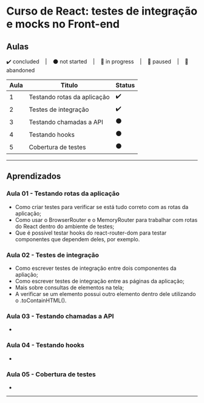 # Curso de React: testes de integração e mocks no Front-end

## Aulas
<p>
  ✔️ concluded &nbsp;&nbsp;&nbsp;|&nbsp;&nbsp;&nbsp;
  ⚫ not started &nbsp;&nbsp;&nbsp;|&nbsp;&nbsp;&nbsp;
  🔵 in progress &nbsp;&nbsp;&nbsp;|&nbsp;&nbsp;&nbsp;
  🔶 paused &nbsp;&nbsp;&nbsp;|&nbsp;&nbsp;&nbsp;
  🔴 abandoned 
</p>

| Aula | Titulo | Status |
| --- | --- | --- |
| 1 | Testando rotas da aplicação | ✔️ |
| 2 | Testes de integração | ✔️ |
| 3 | Testando chamadas a API | ⚫ |
| 4 | Testando hooks | ⚫ |
| 5 | Cobertura de testes | ⚫ |

---

## Aprendizados

### Aula 01 - Testando rotas da aplicação
<ul>
  <li>Como criar testes para verificar se está tudo correto com as rotas da aplicação;</li>
  <li>Como usar o BrowserRouter e o MemoryRouter para trabalhar com rotas do React dentro do ambiente de testes;</li>
  <li>Que é possível testar hooks do react-router-dom para testar componentes que dependem deles, por exemplo.</li>
</ul>

### Aula 02 - Testes de integração
<ul>
  <li>Como escrever testes de integração entre dois componentes da apliação;</li>
  <li>Como escrever testes de integração entre as páginas da aplicação;</li>
  <li>Mais sobre consultas de elementos na tela;</li>
  <li>A verificar se um elemento possui outro elemento dentro dele utilizando o .toContainHTML().</li>
</ul>

### Aula 03 - Testando chamadas a API
<ul>
  <li></li>
</ul>

### Aula 04 - Testando hooks
<ul>
  <li></li>
</ul>

### Aula 05 - Cobertura de testes
<ul>
  <li></li>
</ul>

---

<!-- ## 🎯 Projeto desenvolvido
Este é o screenshot do projeto que foi desenvolvido durante o curso:

<p align="center">
  <img alt="Miniatura da imagem do projeto"src="../../.github/thumbs/preview.jpg">
</p> -->